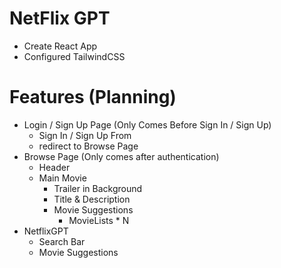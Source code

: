 # NetFlix GPT
- Create React App
- Configured TailwindCSS

# Features (Planning)
- Login / Sign Up Page (Only Comes Before Sign In / Sign Up)
    - Sign In / Sign Up From
    - redirect to Browse Page
- Browse Page (Only comes after authentication)
  - Header
  - Main Movie
    - Trailer in Background
    - Title & Description
    - Movie Suggestions
        - MovieLists * N
- NetflixGPT
    - Search Bar
    - Movie Suggestions

